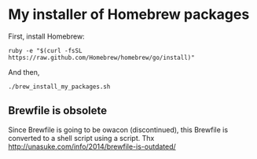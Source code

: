 My installer of Homebrew packages
=================================

First, install Homebrew:

```
ruby -e "$(curl -fsSL https://raw.github.com/Homebrew/homebrew/go/install)"
```

And then,
```
./brew_install_my_packages.sh
```

## Brewfile is obsolete

Since Brewfile is going to be owacon (discontinued),
this Brewfile is converted to a shell script
using a script.
Thx http://unasuke.com/info/2014/brewfile-is-outdated/
